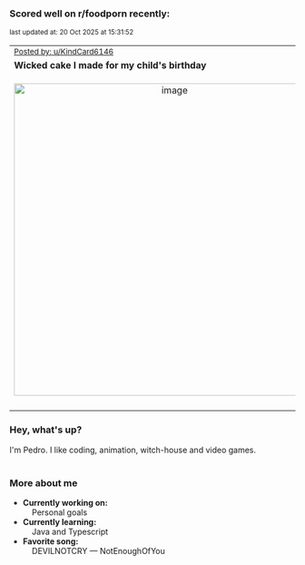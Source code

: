 ### Scored well on r/foodporn recently:

<p align="left"><sub>last updated at: 20 Oct 2025 at 15:31:52</sub></p>

|   |
| --- |
| <sub>[Posted by: u/KindCard6146][source]</sub> |
| **Wicked cake I made for my child's birthday** | 
|<p align="center"> <img alt="image" src="https://i.redd.it/ko119oogccuf1.jpeg" width="550" /> </p>|
|   |

### Hey, what's up?

I'm Pedro. I like coding, animation, witch-house and video games.<br><br>

### More about me
- **Currently working on:**  
&nbsp;&nbsp;&nbsp;&nbsp;Personal goals
- **Currently learning:**  
&nbsp;&nbsp;&nbsp;&nbsp;Java and Typescript
- **Favorite song:**  
&nbsp;&nbsp;&nbsp;&nbsp;DEVILNOTCRY — NotEnoughOfYou<br><br>

  



  
  
  
[linkedin]: https://linkedin.com/in/pedro-h-r-gomes-8a487b14a/
[gmail]: mailto:pilique11@gmail.com
[source]: https://reddit.com/r/FoodPorn/comments/1o3bggj/wicked_cake_i_made_for_my_childs_birthday/
[redditAPI]: https://www.reddit.com/dev/api/
